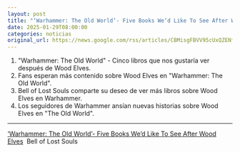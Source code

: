 ```yaml
---
layout: post
title: "‘Warhammer: The Old World’- Five Books We’d Like To See After Wood Elves - Bell of Lost Souls"
date: 2025-01-29T08:00:00
categories: noticias
original_url: https://news.google.com/rss/articles/CBMisgFBVV95cUxQZENfcDZZeC1tc0ZqWjc4VEdGWHI4V0ZhMDJEVGEyN0JFaEJvdTQ4MkFJOHpqLV85ZldjckJVaHQ3Q0FhcVNoMkl0OUh6aDlyYkhrb0wtYXhkZGVPdEI4WnJMWFUxVjBCU1NxbzZUR0JvRDhJNGRvY1RRZWZuZFdNMDF1aUdCdXJpbTE0T3Y4Z3RWQktzc1pGdzZQTHVVOHFDQVM2UGEybWh0VjZMVWxhZmt3?oc=5
---
```



1. "Warhammer: The Old World" - Cinco libros que nos gustaría ver después de Wood Elves.
2. Fans esperan más contenido sobre Wood Elves en "Warhammer: The Old World".
3. Bell of Lost Souls comparte su deseo de ver más libros sobre Wood Elves en Warhammer.
4. Los seguidores de Warhammer ansían nuevas historias sobre Wood Elves en "The Old World".


---


[‘Warhammer: The Old World’- Five Books We’d Like To See After Wood Elves](https://news.google.com/rss/articles/CBMisgFBVV95cUxQZENfcDZZeC1tc0ZqWjc4VEdGWHI4V0ZhMDJEVGEyN0JFaEJvdTQ4MkFJOHpqLV85ZldjckJVaHQ3Q0FhcVNoMkl0OUh6aDlyYkhrb0wtYXhkZGVPdEI4WnJMWFUxVjBCU1NxbzZUR0JvRDhJNGRvY1RRZWZuZFdNMDF1aUdCdXJpbTE0T3Y4Z3RWQktzc1pGdzZQTHVVOHFDQVM2UGEybWh0VjZMVWxhZmt3?oc=5)  Bell of Lost Souls